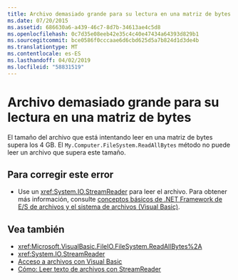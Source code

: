 ```yaml
---
title: Archivo demasiado grande para su lectura en una matriz de bytes
ms.date: 07/20/2015
ms.assetid: 686630a6-a439-46c7-8d7b-34613ae4c5d8
ms.openlocfilehash: 0c7d35e08eeb42e35c4c40e47434a64393d829b1
ms.sourcegitcommit: bce0586f0cccaae6d6cbd625d5a7b824d1d3de4b
ms.translationtype: MT
ms.contentlocale: es-ES
ms.lasthandoff: 04/02/2019
ms.locfileid: "58831519"
---
```

# <a name="file-is-too-large-to-read-into-a-byte-array"></a>Archivo demasiado grande para su lectura en una matriz de bytes
El tamaño del archivo que está intentando leer en una matriz de bytes supera los 4 GB. El `My.Computer.FileSystem.ReadAllBytes` método no puede leer un archivo que supera este tamaño.  
  
## <a name="to-correct-this-error"></a>Para corregir este error  
  
-   Use un <xref:System.IO.StreamReader> para leer el archivo. Para obtener más información, consulte [conceptos básicos de .NET Framework de E/S de archivos y el sistema de archivos (Visual Basic)](../../../visual-basic/developing-apps/programming/drives-directories-files/basics-of-net-framework-file-io-and-the-file-system.md).  
  
## <a name="see-also"></a>Vea también

- <xref:Microsoft.VisualBasic.FileIO.FileSystem.ReadAllBytes%2A>
- <xref:System.IO.StreamReader>
- [Acceso a archivos con Visual Basic](../../../visual-basic/developing-apps/programming/drives-directories-files/file-access.md)
- [Cómo: Leer texto de archivos con StreamReader](../../../visual-basic/developing-apps/programming/drives-directories-files/how-to-read-text-from-files-with-a-streamreader.md)
